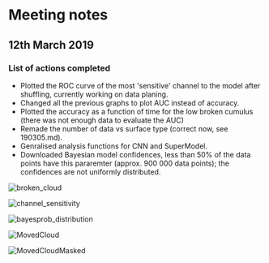 # Meeting notes

## 12th March 2019

### List of actions completed

- Plotted the ROC curve of the most 'sensitive' channel to the model after shuffling, currently working on data planing.
- Changed all the previous graphs to plot AUC instead of accuracy.
- Plotted the accuracy as a function of time for the low broken cumulus (there was not enough data to evaluate the AUC)
- Remade the number of data vs surface type (correct now, see 190305.md).
- Genralised analysis functions for CNN and SuperModel.
- Downloaded Bayesian model confidences, less than 50% of the data points have this pararemter (approx. 900 000 data points); the confidences are not uniformly distributed.

![broken_cloud](http://www.hep.ph.ic.ac.uk/~kt2015/brk_cld_w_time.png)

![channel_sensitivity](http://www.hep.ph.ic.ac.uk/~kt2015/S5_an_sensitivity.png)

![bayesprob_distribution](http://www.hep.ph.ic.ac.uk/~trz15/BayesProb.png)

![MovedCloud](http://www.hep.ph.ic.ac.uk/~trz15/MovedCloud.png)

![MovedCloudMasked](http://www.hep.ph.ic.ac.uk/~trz15/MovedCloudMasked.png)